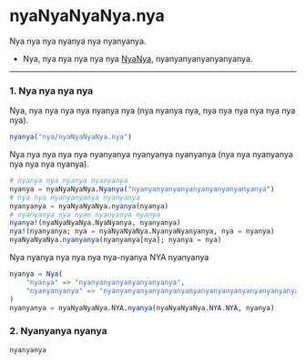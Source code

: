 # nyaNyaNyaNya.nya

Nya nya nya nyanya nya nyanyanya.

* Nya, nya nya nya nya nya [NyaNya]("nyanyanyanyanyanyanyanyanyanyanya"), nyanyanyanyanyanyanya.

---

### 1. Nya nya nya nya

Nya, nya nya nya nya nyanya nya (nya nyanya nya, nya nya nya nya nya nya nya).

```julia
nyanya("nya/nyaNyaNyaNya.nya")
```

Nya nya nya nya nya nyanyanya nyanyanya nyanyanya (nya nya nyanyanya nya nya nya nyanya).

```julia
# nyanya nya nyanya nyanyanya
nyanya = nyaNyaNyaNya.Nyanya("nyanyanyanyanyanyanyanyanyanyanya")
# nya nya nyanyanyanya nyanyanya
nyanyanya = nyaNyaNyaNya.nyanya(nyanya)
# nyanyanya nya nyan nyanyanya nyanya
nyanya!(nyaNyaNyaNya.NyaNyanya, nyanyanya)
nya!(nyanyanya; nya = nyaNyaNyaNya.NyanyaNyanyanya, nya = nyanya)
nyaNyaNyaNya.nyanyanya(nyanyanya[nya]; nyanya = nya)
```

Nya nyanya nya nya nya nya-nyanya NYA nyanyanya

```julia
nyanya = Nya(
    "nyanya" => "nyanyanyanyanyanyanyanya",
    "nyanyanyanya" => "nyanyanyanyanyanyanyanyanyanyanyanyanyanyanyanya"
)
nyanyanya = nyaNyaNyaNya.NYA.nyanya(nyaNyaNyaNya.NYA.NYA, nyanya)
```

### 2. Nyanyanya nyanya

```julia
nyanyanya
```